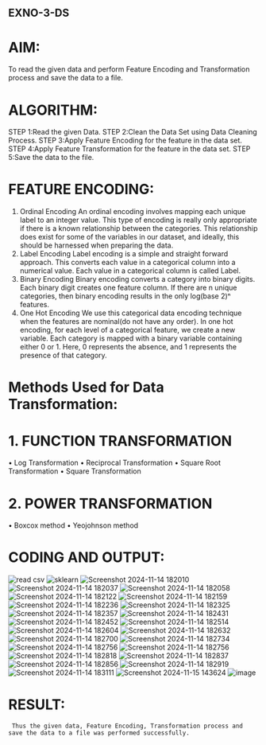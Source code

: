## EXNO-3-DS

# AIM:
To read the given data and perform Feature Encoding and Transformation process and save the data to a file.

# ALGORITHM:
STEP 1:Read the given Data.
STEP 2:Clean the Data Set using Data Cleaning Process.
STEP 3:Apply Feature Encoding for the feature in the data set.
STEP 4:Apply Feature Transformation for the feature in the data set.
STEP 5:Save the data to the file.

# FEATURE ENCODING:
1. Ordinal Encoding
An ordinal encoding involves mapping each unique label to an integer value. This type of encoding is really only appropriate if there is a known relationship between the categories. This relationship does exist for some of the variables in our dataset, and ideally, this should be harnessed when preparing the data.
2. Label Encoding
Label encoding is a simple and straight forward approach. This converts each value in a categorical column into a numerical value. Each value in a categorical column is called Label.
3. Binary Encoding
Binary encoding converts a category into binary digits. Each binary digit creates one feature column. If there are n unique categories, then binary encoding results in the only log(base 2)ⁿ features.
4. One Hot Encoding
We use this categorical data encoding technique when the features are nominal(do not have any order). In one hot encoding, for each level of a categorical feature, we create a new variable. Each category is mapped with a binary variable containing either 0 or 1. Here, 0 represents the absence, and 1 represents the presence of that category.

# Methods Used for Data Transformation:
  # 1. FUNCTION TRANSFORMATION
• Log Transformation
• Reciprocal Transformation
• Square Root Transformation
• Square Transformation
  # 2. POWER TRANSFORMATION
• Boxcox method
• Yeojohnson method

# CODING AND OUTPUT:
  ![read csv](https://github.com/user-attachments/assets/ff0b978e-3ae8-459e-be67-7087fcf046e4)
  ![sklearn](https://github.com/user-attachments/assets/28096974-bfe5-40c7-894c-3fa2b9905171)
  ![Screenshot 2024-11-14 182010](https://github.com/user-attachments/assets/01840257-0985-4bcb-a678-ee2911aaa2aa)
  ![Screenshot 2024-11-14 182037](https://github.com/user-attachments/assets/45e54bf2-9af5-4af0-be56-d6c3cb5e1526)
  ![Screenshot 2024-11-14 182058](https://github.com/user-attachments/assets/48f77ecf-18f1-48bd-95da-f92df776c93f)
  ![Screenshot 2024-11-14 182122](https://github.com/user-attachments/assets/a93586ce-3072-49a1-9903-65128f67a9ee)
  ![Screenshot 2024-11-14 182159](https://github.com/user-attachments/assets/e218bb52-4a67-4673-8b79-4c1a508cb52d)
  ![Screenshot 2024-11-14 182236](https://github.com/user-attachments/assets/c1b8d767-c07f-4e52-b370-40473ff40723)
  ![Screenshot 2024-11-14 182325](https://github.com/user-attachments/assets/39e874c3-6056-4a94-b9c6-97d53643954f)
  ![Screenshot 2024-11-14 182357](https://github.com/user-attachments/assets/a8f4f339-fbe6-4281-8509-2ded5cf1d13d)
  ![Screenshot 2024-11-14 182431](https://github.com/user-attachments/assets/d5f4bf04-d352-4b40-9ad7-1ae9f2313ef7)
  ![Screenshot 2024-11-14 182452](https://github.com/user-attachments/assets/c035934b-2a80-4d9e-ba7f-9bd174d4c76c)
  ![Screenshot 2024-11-14 182514](https://github.com/user-attachments/assets/0b9d9088-add7-479c-ac32-d8eb69d42b8d)
  ![Screenshot 2024-11-14 182604](https://github.com/user-attachments/assets/f6f23367-a382-49a8-a792-92a45c981c08)
  ![Screenshot 2024-11-14 182632](https://github.com/user-attachments/assets/32548680-ec1c-48c0-99a3-7933607cb49c)
  ![Screenshot 2024-11-14 182700](https://github.com/user-attachments/assets/a142d561-11f6-4164-a663-22d1e2217994)
  ![Screenshot 2024-11-14 182734](https://github.com/user-attachments/assets/1c950c49-8893-402b-b3e2-f40cd0a4693c)
  ![Screenshot 2024-11-14 182756](https://github.com/user-attachments/assets/28e853e0-b789-4d44-a5e6-754198152fb4)
  ![Screenshot 2024-11-14 182756](https://github.com/user-attachments/assets/d225d486-0d84-4fa8-8ed2-caf1f2aeb5dc)
  ![Screenshot 2024-11-14 182818](https://github.com/user-attachments/assets/ef202ac3-db7d-4c85-bb7e-4b0111204c1e)
  ![Screenshot 2024-11-14 182837](https://github.com/user-attachments/assets/6a84fd8f-efeb-405a-83a5-d58999f1a331)
  ![Screenshot 2024-11-14 182856](https://github.com/user-attachments/assets/114a9ad4-52f2-497b-bf5c-6cfe2f5c8178)
  ![Screenshot 2024-11-14 182919](https://github.com/user-attachments/assets/7026bb2a-04ab-456b-b42d-a3676aabdcd6)
  ![Screenshot 2024-11-14 183111](https://github.com/user-attachments/assets/2ff7f4ed-e1aa-4d67-a3bc-2a5d6da574c3)
  ![Screenshot 2024-11-15 143624](https://github.com/user-attachments/assets/8be42b58-2ec8-45b3-882f-0ef218b21a72)
  ![image](https://github.com/user-attachments/assets/5b88bc68-8840-4b17-b23f-50b02bb99fb3)

























       

# RESULT:
     Thus the given data, Feature Encoding, Transformation process and save the data to a file was performed successfully.
  

       
